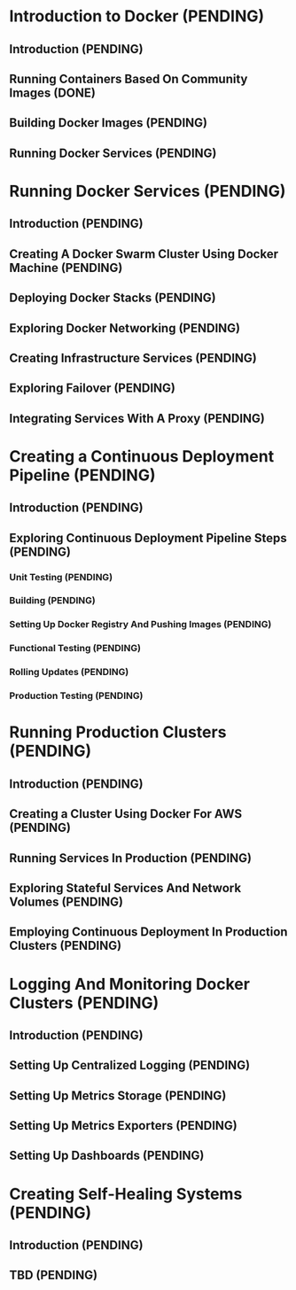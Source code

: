 # Introduction to Docker (PENDING)

## Introduction (PENDING)

## Running Containers Based On Community Images (DONE)

## Building Docker Images (PENDING)

## Running Docker Services (PENDING)

# Running Docker Services (PENDING)

## Introduction (PENDING)

## Creating A Docker Swarm Cluster Using Docker Machine (PENDING)

## Deploying Docker Stacks (PENDING)

## Exploring Docker Networking (PENDING)

## Creating Infrastructure Services (PENDING)

## Exploring Failover (PENDING)

## Integrating Services With A Proxy (PENDING)

# Creating a Continuous Deployment Pipeline (PENDING)

## Introduction (PENDING)

## Exploring Continuous Deployment Pipeline Steps (PENDING)

### Unit Testing (PENDING)

### Building (PENDING)

### Setting Up Docker Registry And Pushing Images (PENDING)

### Functional Testing (PENDING)

### Rolling Updates (PENDING)

### Production Testing (PENDING)

# Running Production Clusters (PENDING)

## Introduction (PENDING)

## Creating a Cluster Using Docker For AWS (PENDING)

## Running Services In Production (PENDING)

## Exploring Stateful Services And Network Volumes (PENDING)

## Employing Continuous Deployment In Production Clusters (PENDING)

# Logging And Monitoring Docker Clusters (PENDING)

## Introduction (PENDING)

## Setting Up Centralized Logging (PENDING)

## Setting Up Metrics Storage (PENDING)

## Setting Up Metrics Exporters (PENDING)

## Setting Up Dashboards (PENDING)

# Creating Self-Healing Systems (PENDING)

## Introduction (PENDING)

## TBD (PENDING)



